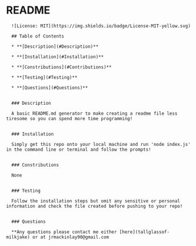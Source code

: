 # README

      ![License: MIT](https://img.shields.io/badge/License-MIT-yellow.svg)
      
      ## Table of Contents

      * **[Description](#Description)**

      * **[Installation](#Installation)**

      * **[Constributions](#Contributions)**

      * **[Testing](#Testing)**

      * **[Questions](#Questions)**

      
      ### Description

      A basic README.md generator to make creating a readme file less tiresome so you can spend more time programming!

      
      ### Installation

      Simply get this repo onto your local machine and run 'node index.js' in the command line or terminal and follow the prompts!
      

      ### Constributions

      None
      

      ### Testing

      Follow the installation steps but omit any sensitive or personal information and check the file created before pushing to your repo!

      
      ### Questions

      **Any questions please contact me either [here](tallglassof-milkjake) or at jrmackinlay90@gmail.com